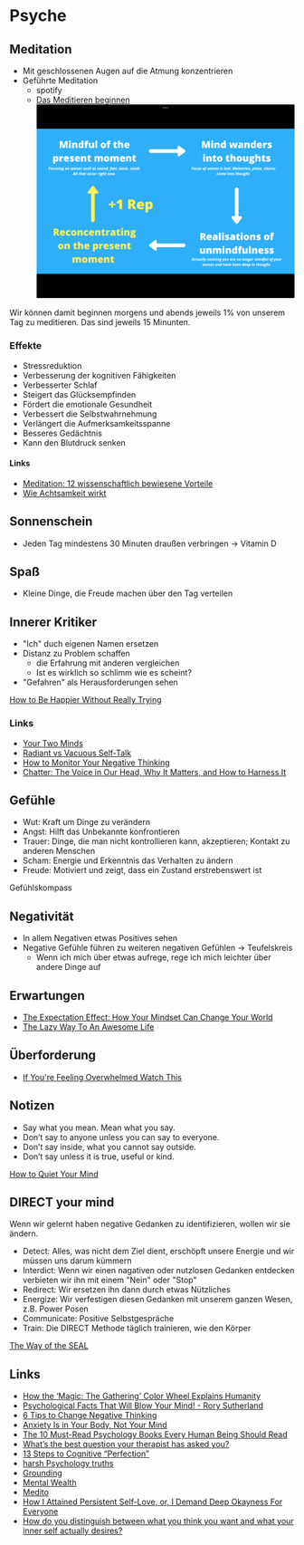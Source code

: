 # Psyche

## Meditation

- Mit geschlossenen Augen auf die Atmung konzentrieren
- Geführte Meditation
    + spotify
    + [Das Meditieren beginnen](https://open.spotify.com/episode/1Cojh3ByBDQiHiRj6siyMI?si=oSXg9MiMTc2NYR0zGeYJ5A&nd=1)
![](meditieren.jpeg)

Wir können damit beginnen morgens und abends jeweils 1% von unserem Tag zu meditieren. Das sind jeweils 15 Minunten.
    
### Effekte

- Stressreduktion
- Verbesserung der kognitiven Fähigkeiten
- Verbesserter Schlaf
- Steigert das Glücksempfinden
- Fördert die emotionale Gesundheit
- Verbessert die Selbstwahrnehmung
- Verlängert die Aufmerksamkeitsspanne
- Besseres Gedächtnis
- Kann den Blutdruck senken

#### Links

- [Meditation: 12 wissenschaftlich bewiesene Vorteile](https://www.brainperform.de/meditation-vorteile/)
- [Wie Achtsamkeit wirkt](https://www.spektrum.de/news/meditation-wie-achtsamkeit-wirkt/1940368#Echobox=1640676407)

## Sonnenschein

- Jeden Tag mindestens 30 Minuten draußen verbringen -> Vitamin D

## Spaß

- Kleine Dinge, die Freude machen über den Tag verteilen

## Innerer Kritiker

- "Ich" duch eigenen Namen ersetzen
- Distanz zu Problem schaffen
    + die Erfahrung mit anderen vergleichen
    + Ist es wirklich so schlimm wie es scheint?
- "Gefahren" als Herausforderungen sehen

[How to Be Happier Without Really Trying](https://www.bakadesuyo.com/2021/03/happier-without-really-trying/)

### Links

- [Your Two Minds](https://markmanson.net/your-two-minds)
- [Radiant vs Vacuous Self-Talk](https://www.youtube.com/watch?v=d8UlBlPtAE0)
- [How to Monitor Your Negative Thinking](https://www.theemotionmachine.com/rubber-band-technique-how-to-monitor-your-negative-thinking/)
- [Chatter: The Voice in Our Head, Why It Matters, and How to Harness It](https://www.goodreads.com/book/show/53330118-chatter)

## Gefühle

- Wut: Kraft um Dinge zu verändern
- Angst: Hilft das Unbekannte konfrontieren
- Trauer: Dinge, die man nicht kontrollieren kann, akzeptieren; Kontakt zu anderen Menschen
- Scham: Energie und Erkenntnis das Verhalten zu ändern
- Freude: Motiviert und zeigt, dass ein Zustand erstrebenswert ist

Gefühlskompass

## Negativität

- In allem Negativen etwas Positives sehen
- Negative Gefühle führen zu weiteren negativen Gefühlen -> Teufelskreis
    + Wenn ich mich über etwas aufrege, rege ich mich leichter über andere Dinge auf

## Erwartungen

- [The Expectation Effect: How Your Mindset Can Change Your World](https://www.goodreads.com/book/show/57771229-the-expectation-effect)
- [The Lazy Way To An Awesome Life](https://bakadesuyo.com/2022/10/expectations)

## Überforderung

- [If You're Feeling Overwhelmed Watch This](https://www.youtube.com/watch?v=7VfSCQnGfk4)

## Notizen

- Say what you mean. Mean what you say.
- Don’t say to anyone unless you can say to everyone.
- Don’t say inside, what you cannot say outside.
- Don’t say unless it is true, useful or kind.

[How to Quiet Your Mind](http://thinksimplenow.com/clarity/how-to-quiet-your-mind/)

## DIRECT your mind

Wenn wir gelernt haben negative Gedanken zu identifizieren, wollen wir sie ändern.

- Detect: Alles, was nicht dem Ziel dient, erschöpft unsere Energie und wir müssen uns darum kümmern
- Interdict: Wenn wir einen nagativen oder nutzlosen Gedanken entdecken verbieten wir ihn mit einem "Nein" oder "Stop"
- Redirect: Wir ersetzen ihn dann durch etwas Nützliches
- Energize: Wir verfestigen diesen Gedanken mit unserem ganzen Wesen, z.B. Power Posen
- Communicate: Positive Selbstgespräche
- Train: Die DIRECT Methode täglich trainieren, wie den Körper

[The Way of the SEAL](https://www.goodreads.com/book/show/17465530-the-way-of-the-seal)

## Links

- [How the ‘Magic: The Gathering’ Color Wheel Explains Humanity](https://humanparts.medium.com/the-mtg-color-wheel-c9700a7cf36d)
- [Psychological Facts That Will Blow Your Mind! - Rory Sutherland](https://www.youtube.com/watch?v=fuoDzMmoN2o)
- [6 Tips to Change Negative Thinking](https://www.verywellmind.com/how-to-change-negative-thinking-3024843)
- [Anxiety Is in Your Body, Not Your Mind](https://elemental.medium.com/anxiety-is-in-your-body-not-your-mind-93031abd14eb)
- [The 10 Must-Read Psychology Books Every Human Being Should Read](https://durmonski.com/reading-lists/must-read-psychology-books/)
- [What’s the best question your therapist has asked you?](https://www.reddit.com/r/AskWomen/comments/oqrm57/whats_the_best_question_your_therapist_has_asked/)
- [13 Steps to Cognitive “Perfection”](https://medium.com/future-literacy/13-steps-to-cognitive-perfection-86e316569c3f)
- [harsh Psychology truths](https://twitter.com/thebrometheus/status/1357419737278386179)
- [Grounding](http://hintjens.com/blog:81#toc12)
- [Mental Wealth](https://jjbeshara.com/2020/06/04/mental-wealth/)
- [Medito](https://meditofoundation.org/)
- [How I Attained Persistent Self-Love, or, I Demand Deep Okayness For Everyone](https://sashachapin.substack.com/p/how-i-attained-persistent-self-love)
- [How do you distinguish between what you think you want and what your inner self actually desires?](https://qr.ae/pyYHgQ)

